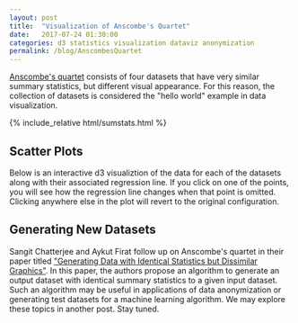 ```yaml
---
layout: post
title:  "Visualization of Anscombe's Quartet"
date:   2017-07-24 01:30:00
categories: d3 statistics visualization dataviz anonymization
permalink: /blog/AnscombesQuartet
---
```


[Anscombe's quartet](https://en.wikipedia.org/wiki/Anscombe%27s_quartet) consists of four datasets that have very similar summary statistics, but different visual appearance. For this reason, the collection of datasets is considered the "hello world" example in data visualization. 


<style type="text/css">
    td {
        text-align: center;
    }
</style>

{% include_relative html/sumstats.html %} 


## Scatter Plots ##
Below is an interactive d3 visualiztion of the data for each of the datasets along with their associated regression line. If you click on one of the points, you will see how the regression line changes when that point is omitted. Clicking anywhere else in the plot will revert to the original configuration. 

<script src='../bower_components/d3/d3.min.js'></script>
<div id="scatterplots"></div>

<style>
	{% include_relative d3/scatterplots.css %}
</style>
<script type="text/javascript">
	{% include_relative d3/scatterplots.js %}
</script>

## Generating New Datasets ##

Sangit Chatterjee and Aykut Firat follow up on Anscombe's quartet in their paper titled ["Generating Data with Identical Statistics but Dissimilar Graphics"](http://dx.doi.org/10.1198/000313007X220057). In this paper, the authors propose an algorithm to generate an output dataset with identical summary statistics to a given input dataset. Such an algorithm may be useful in applications of data anonymization or generating test datasets for a machine learning algorithm. We may explore these topics in another post. Stay tuned.
